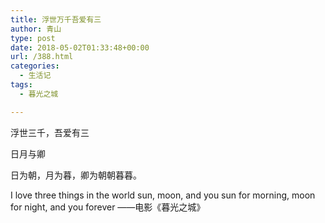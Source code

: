 ```yaml
---
title: 浮世万千吾爱有三
author: 青山
type: post
date: 2018-05-02T01:33:48+00:00
url: /388.html
categories:
  - 生活记
tags:
  - 暮光之城

---
```

浮世三千，吾爱有三

日月与卿

日为朝，月为暮，卿为朝朝暮暮。

I love three things in the world sun, moon, and you sun for morning, moon for night, and you forever ——电影《暮光之城》